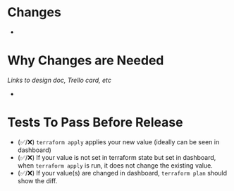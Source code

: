 # Changes
- 

# Why Changes are Needed
*Links to design doc, Trello card, etc*

- 

# Tests To Pass Before Release

- (✅/❌) `terraform apply` applies your new value (ideally can be seen in dashboard) 
- (✅/❌) If your value is not set in terraform state but set in dashboard, when `terraform apply` is run, it does not change the existing value.
- (✅/❌) If your value(s) are changed in dashboard, `terraform plan` should show the diff.